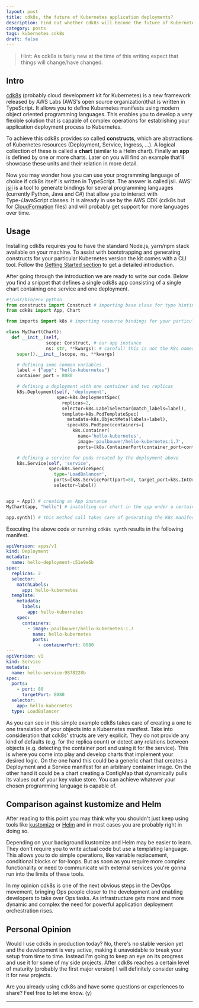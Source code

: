 ```yaml
---
layout: post
title: cdk8s, the future of Kubernetes application deployments?
description: Find out whether cdk8s will become the future of Kubernetes application deployments.
category: posts
tags: kubernetes cdk8s
draft: false
---
```

> Hint: As cdk8s is fairly new at the time of this writing expect that things will change/have changed.

## Intro

[cdk8s](https://github.com/awslabs/cdk8s) (probably cloud development kit for Kubernetes) is a new framework released by AWS Labs (AWS's open source organization)that is written in TypeScript. It allows you to define Kubernetes manifests using modern object oriented programming languages. This enables you to develop a very flexible solution that is capable of complex operations for establishing your application deployment process to Kubernetes.

To achieve this cdk8s provides so called **constructs**, which are abstractions of Kubernetes resources (Deployment, Service, Ingress, ...). A logical collection of these is called a **chart** (similar to a Helm chart). Finally an **app** is defined by one or more charts. Later on you will find an example that'll showcase these units and their relation in more detail.

Now you may wonder how you can use your programming language of choice if cdk8s itself is written in TypeScript. The answer is called jsii. AWS' [jsii](https://github.com/aws/jsii) is a tool to generate bindings for several programming languages (currently Python, Java and C#) that allow you to interact with Type-/JavaScript classes. It is already in use by the AWS CDK (cdk8s but for [CloudFormation](https://aws.amazon.com/cloudformation/) files) and will probably get support for more languages over time.

## Usage

Installing cdk8s requires you to have the standard Node.js, yarn/npm stack available on your machine. To assist with bootstrapping and generating constructs for your particular Kubernetes version the kit comes with a CLI tool. Follow the [Getting Started section](https://github.com/awslabs/cdk8s#getting-started) to get a detailed introduction.

After going through the introduction we are ready to write our code. Below you find a snippet that defines a single cdk8s app consisting of a single chart containing one service and one deployment.

``` python
#!/usr/bin/env python
from constructs import Construct # importing base class for type hinting
from cdk8s import App, Chart

from imports import k8s # importing resource bindings for your particular Kubernetes version, previously generated by "cdk8s import"

class MyChart(Chart):
  def __init__(self,
               scope: Construct, # our app instance
               ns: str, **kwargs): # careful! this is not the K8s namespace but just a prefix for our resources
    super().__init__(scope, ns, **kwargs)

    # defining some common variables
    label = {"app": "hello-kubernetes"}
    container_port = 8080

    # defining a deployment with one container and two replicas
    k8s.Deployment(self, 'deployment',
                   spec=k8s.DeploymentSpec(
                     replicas=2,
                     selector=k8s.LabelSelector(match_labels=label),
                     template=k8s.PodTemplateSpec(
                       metadata=k8s.ObjectMeta(labels=label),
                       spec=k8s.PodSpec(containers=[
                         k8s.Container(
                           name='hello-kubernetes',
                           image='paulbouwer/hello-kubernetes:1.7',
                           ports=[k8s.ContainerPort(container_port=container_port)])]))))

    # defining a service for pods created by the deployment above
    k8s.Service(self, 'service',
                spec=k8s.ServiceSpec(
                  type='LoadBalancer',
                  ports=[k8s.ServicePort(port=80, target_port=k8s.IntOrString.from_number(container_port))],
                  selector=label))


app = App() # creating an App instance
MyChart(app, "hello") # installing our chart in the app under a certain namespace

app.synth() # this method call takes care of generating the K8s manifests
```

Executing the above code or running `cdk8s synth` results in the following manifest.

```yaml
apiVersion: apps/v1
kind: Deployment
metadata:
  name: hello-deployment-c51e9e6b
spec:
  replicas: 2
  selector:
    matchLabels:
      app: hello-kubernetes
  template:
    metadata:
      labels:
        app: hello-kubernetes
    spec:
      containers:
        - image: paulbouwer/hello-kubernetes:1.7
          name: hello-kubernetes
          ports:
            - containerPort: 8080
---
apiVersion: v1
kind: Service
metadata:
  name: hello-service-9878228b
spec:
  ports:
    - port: 80
      targetPort: 8080
  selector:
    app: hello-kubernetes
  type: LoadBalancer
```

As you can see in this simple example cdk8s takes care of creating a one to one translation of your objects into a Kubernetes manifest. Take into consideration that cdk8s' structs are very explicit. They do not provide any kind of defaults (e.g. for the replica count) or detect any relations between objects (e.g. detecting the container port and using it for the service). This is where you come into play and develop charts that implement your desired logic. On the one hand this could be a generic chart that creates a Deployment and a Service manifest for an arbitrary container image. On the other hand it could be a chart creating a ConfigMap that dynamically pulls its values out of your key value store. You can achieve whatever your chosen programming language is capable of.

## Comparison against kustomize and Helm

After reading to this point you may think why you shouldn't just keep using tools like [kustomize](https://github.com/kubernetes-sigs/kustomize) or [Helm](https://helm.sh/) and in most cases you are probably right in doing so.

Depending on your background kustomize and Helm may be easier to learn. They don't require you to write actual code but use a templating language. This allows you to do simple operations, like variable replacement, conditional blocks or for-loops. But as soon as you require more complex functionality or need to communicate with external services you're gonna run into the limits of these tools.

In my opinion cdk8s is one of the next obvious steps in the DevOps movement, bringing Ops people closer to the development and enabling developers to take over Ops tasks. As infrastructure gets more and more dynamic and complex the need for powerful application deployment orchestration rises.

## Personal Opinion

Would I use cdk8s in production today? No, there's no stable version yet and the development is very active, making it unavoidable to break your setup from time to time. Instead I'm going to keep an eye on its progress and use it for some of my side projects. After cdk8s reaches a certain level of maturity (probably the first major version) I will definitely consider using it for new projects.

Are you already using cdk8s and have some questions or experiences to share? Feel free to let me know. (y)

---
